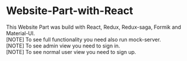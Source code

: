 # Website-Part-with-React
This Website Part was build with React, Redux, Redux-saga, Formik and Material-UI.<br> 
[NOTE] To see full functionality you need also run mock-server. <br> 
[NOTE] To see admin view you need to sign in. <br> 
[NOTE] To see normal user view you need to sign up.<br> 
